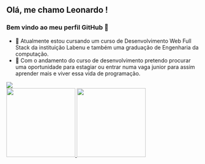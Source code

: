 ## Olá, me chamo Leonardo ! 
### Bem vindo ao meu perfil GitHub 👋

- 🔭 Atualmente estou cursando um curso de Desenvolvimento Web Full Stack da instituição Labenu e também uma graduação de Engenharia da computação.
- 🌱 Com o andamento do curso de desenvolvimento pretendo procurar uma oportunidade para estagiar ou entrar numa vaga junior para assim aprender mais e viver essa vida de programação.



<div>
<a href="https://www.linkedin.com/in/leonardo-almeida-viana/" target="_blank"><img src="https://img.shields.io/badge/-LinkedIn-%230077B5?style=for-the-badge&logo=linkedin&logoColor=white" target="_blank"></a>   
</div>


<div>
<a href="https://github.com/Leonardo-almd">
<img height="180em" src="https://github-readme-stats.vercel.app/api/top-langs/?username=Leonardo-almd&layout=compact&langs_count=7&theme=dracula"/>
<img height="180em" src="https://github-readme-stats.vercel.app/api?username=Leonardo-almd&show_icons=true&theme=dracula&include_all_commits=true&count_private=true"/>
</div>
